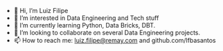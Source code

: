 - 👋 Hi, I’m Luiz Filipe 
- 👀 I’m interested in Data Engineering and Tech stuff
- 🌱 I’m currently learning Python, Data Bricks, DBT.
- 💞️ I’m looking to collaborate on several Data Engineering projects.
- 📫 How to reach me: luiz.filipe@remay.com and github.com/lfbasantos

<!---
luizfilipesantos/luizfilipesantos is a ✨ special ✨ repository because its `README.md` (this file) appears on your GitHub profile.
You can click the Preview link to take a look at your changes.
--->
